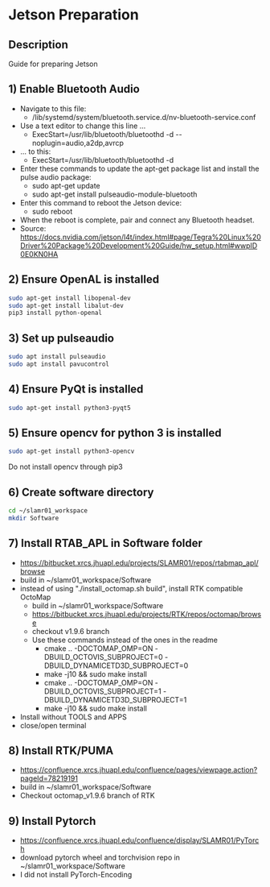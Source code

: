# Jetson Preparation

## Description
Guide for preparing Jetson

## 1) Enable Bluetooth Audio
* Navigate to this file:
    * /lib/systemd/system/bluetooth.service.d/nv-bluetooth-service.conf
* Use a text editor to change this line ...
    * ExecStart=/usr/lib/bluetooth/bluetoothd -d --noplugin=audio,a2dp,avrcp
* ... to this: 
    * ExecStart=/usr/lib/bluetooth/bluetoothd -d 
* Enter these commands to update the apt-get package list and install the pulse audio package:
    * sudo apt-get update
    * sudo apt-get install pulseaudio-module-bluetooth
* Enter this command to reboot the Jetson device:
    * sudo reboot
* When the reboot is complete, pair and connect any Bluetooth headset.
* Source: https://docs.nvidia.com/jetson/l4t/index.html#page/Tegra%20Linux%20Driver%20Package%20Development%20Guide/hw_setup.html#wwpID0E0KN0HA 

## 2) Ensure OpenAL is installed
```bash
sudo apt-get install libopenal-dev
sudo apt-get install libalut-dev
pip3 install python-openal
```

## 3) Set up pulseaudio
```bash
sudo apt install pulseaudio
sudo apt install pavucontrol
```

## 4) Ensure PyQt is installed
```bash
sudo apt-get install python3-pyqt5
```

## 5) Ensure opencv for python 3 is installed
```bash
sudo apt-get install python3-opencv
```
Do not install opencv through pip3

## 6) Create software directory
```bash
cd ~/slamr01_workspace
mkdir Software
```
## 7) Install RTAB_APL in Software folder
* https://bitbucket.xrcs.jhuapl.edu/projects/SLAMR01/repos/rtabmap_apl/browse
* build in ~/slamr01_workspace/Software
* instead of using "./install_octomap.sh build", install RTK compatible OctoMap
    * build in ~/slamr01_workspace/Software
    * https://bitbucket.xrcs.jhuapl.edu/projects/RTK/repos/octomap/browse
    * checkout v1.9.6 branch
    * Use these commands instead of the ones in the readme
        * cmake .. -DOCTOMAP_OMP=ON -DBUILD_OCTOVIS_SUBPROJECT=0 -DBUILD_DYNAMICETD3D_SUBPROJECT=0
        * make -j10 && sudo make install
        * cmake .. -DOCTOMAP_OMP=ON -DBUILD_OCTOVIS_SUBPROJECT=1 -DBUILD_DYNAMICETD3D_SUBPROJECT=1
        * make -j10 && sudo make install
* Install without TOOLS and APPS
* close/open terminal

## 8) Install RTK/PUMA
* https://confluence.xrcs.jhuapl.edu/confluence/pages/viewpage.action?pageId=78219191
* build in ~/slamr01_workspace/Software
* Checkout octomap_v1.9.6 branch of RTK

## 9) Install Pytorch
* https://confluence.xrcs.jhuapl.edu/confluence/display/SLAMR01/PyTorch
* download pytorch wheel and torchvision repo in ~/slamr01_workspace/Software
* I did not install PyTorch-Encoding